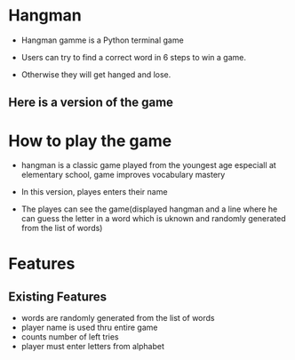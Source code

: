# Hangman

* Hangman gamme is a Python terminal game

* Users can try to find a correct word in 6 steps to win a game.

* Otherwise they will get hanged and lose.



## Here is a version of the game



# How to play the game

* hangman is a classic game played from the youngest age especiall at elementary school, game improves vocabulary mastery

* In this version, playes enters their name

* The playes can see the game(displayed hangman and a line where he can guess the letter in a word which is uknown and randomly generated from the list of words)


# Features

## Existing Features
* words are randomly generated from the list of words
* player name is used thru entire game
* counts number of left tries
* player must enter letters from alphabet


